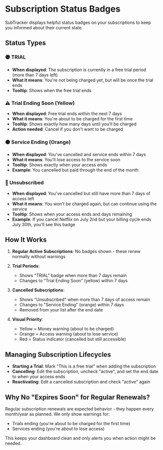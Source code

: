 # Subscription Status Badges

SubTracker displays helpful status badges on your subscriptions to keep you informed about their current state.

## Status Types

### 🟣 TRIAL
- **When displayed**: The subscription is currently in a free trial period (more than 7 days left)
- **What it means**: You're not being charged yet, but will be once the trial ends
- **Tooltip**: Shows when the free trial ends

### ⚠️ Trial Ending Soon (Yellow)
- **When displayed**: Free trial ends within the next 7 days
- **What it means**: You're about to be charged for the first time
- **Tooltip**: Shows exactly how many days until you'll be charged
- **Action needed**: Cancel if you don't want to be charged

### 🟠 Service Ending (Orange)
- **When displayed**: You've cancelled and service ends within 7 days
- **What it means**: You'll lose access to the service soon
- **Tooltip**: Shows exactly when your access ends
- **Example**: You cancelled but paid through the end of the month

### 🔴 Unsubscribed
- **When displayed**: You've cancelled but still have more than 7 days of access left
- **What it means**: You won't be charged again, but can continue using the service
- **Tooltip**: Shows when your access ends and days remaining
- **Example**: If you cancel Netflix on July 2nd but your billing cycle ends July 30th, you'll see this badge

## How It Works

1. **Regular Active Subscriptions**: No badges shown - these renew normally without warnings

2. **Trial Periods**: 
   - Shows "TRIAL" badge when more than 7 days remain
   - Changes to "Trial Ending Soon" (yellow) within 7 days

3. **Cancelled Subscriptions**:
   - Shows "Unsubscribed" when more than 7 days of access remain
   - Changes to "Service Ending" (orange) within 7 days
   - Removed from your list after the end date

4. **Visual Priority**:
   - Yellow = Money warning (about to be charged)
   - Orange = Access warning (about to lose service)
   - Red = Status indicator (cancelled but still accessible)

## Managing Subscription Lifecycles

- **Starting a Trial**: Mark "This is a free trial" when adding the subscription
- **Cancelling**: Edit the subscription, uncheck "active", and set the end date to when your access ends
- **Reactivating**: Edit a cancelled subscription and check "active" again

## Why No "Expires Soon" for Regular Renewals?

Regular subscription renewals are expected behavior - they happen every month/year as planned. We only show warnings for:
- Trials ending (you're about to be charged for the first time)
- Services ending (you're about to lose access)

This keeps your dashboard clean and only alerts you when action might be needed.